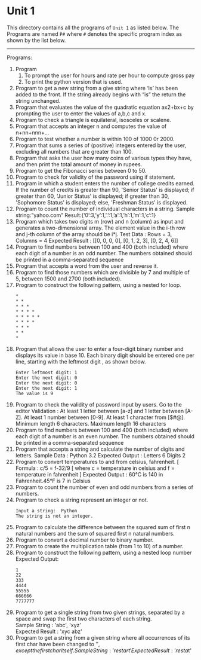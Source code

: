 # Unit 1

This directory contains all the programs of `Unit 1` as listed below. The Programs are named `P#` where `#` denotes the specific program index as shown by the list below.
___

Programs:
1. Program
    1. To prompt the user for hours and rate per hour to compute gross pay
    1. To print the python version that is used.
1. Program to get a new string from a give string where ‘is’ has been added to the front. If the string already begins with “is” the return the string unchanged.
1. Program that evaluates the value of the quadratic equation ax2+bx+c by prompting the user to enter the values of a,b,c and x.
1. Program to check a triangle is equilateral, isosceles or scalene.
1. Program that accepts an integer n and computes the value of n+nn+nnn+...
1. Program to test whether a number is within 100 of 1000 0r 2000.
1. Program that sums a series of (positive) integers entered by the user, excluding all numbers that are greater than 100.
1. Program that asks the user how many coins of various types they have, and then print the total amount of money in rupees.
1. Program to get the Fibonacci series between 0 to 50.
1. Program to check for validity of the password using if statement.
1. Program in which a student enters the number of college credits earned. If the number of credits is greater than 90, 'Senior Status' is displayed; if greater than 60, 'Junior Status' is displayed; if greater than 30, 'Sophomore Status' is displayed; else, 'Freshman Status' is displayed.
1. Program to count the number of individual characters in a string.
Sample string:”yahoo.com”
Result:{‘0’:3,’y’:1,’.’:1,’a’:1,’h’:1,’m’:1,’c’:1}
1. Program which takes two digits m (row) and n (column) as input and generates a two-dimensional array. The element value in the i-th row and j-th column of the array should be i*j. 
Test Data : Rows = 3, Columns = 4 
Expected Result : [[0, 0, 0, 0], [0, 1, 2, 3], [0, 2, 4, 6]]
1. Program to find numbers between 100 and 400 (both included) where each digit of a number is an odd number. The numbers obtained should be printed in a comma-separated sequence
1. Program that accepts a word from the user and reverse it.
1. Program to find those numbers which are divisible by 7 and multiple of 5, between 1500 and 2700 (both included).
1. Program to construct the following pattern, using a nested for loop.
    ```
    *
    * * 
    * * * 
    * * * * 
    * * * * * 
    * * * * 
    * * * 
    * * 
    *
    ```
1. Program that allows the user to enter a four-digit binary number and displays its value in base 10. Each binary digit should be entered one per line, starting with the leftmost digit , as shown below.
    ```
    Enter leftmost digit: 1     
    Enter the next digit: 0   
    Enter the next digit: 0   
    Enter the next digit: 1  
    The value is 9
    ```
1. Program to check the validity of password input by users. Go to the editor 
Validation :
    At least 1 letter between [a-z] and 1 letter between [A-Z].
    At least 1 number between [0-9].
    At least 1 character from [$#@].
    Minimum length 6 characters.
    Maximum length 16 characters
1. Program to find numbers between 100 and 400 (both included) where each digit of a number is an even number. The numbers obtained should be printed in a comma-separated sequence
1. Program that accepts a string and calculate the number of digits and letters.
    Sample Data : Python 3.2
    Expected Output :
    Letters 6 
    Digits 2
1. Program to convert temperatures to and from celsius, fahrenheit. [ Formula : c/5 = f-32/9 [ where c = temperature in celsius and f = temperature in fahrenheit ] 
Expected Output : 60°C is 140 in Fahrenheit.45°F is 7 in Celsius
1. Program to count the number of even and odd numbers from a series of numbers.
1. Program to check a string represent an integer or not.  
    ```
    Input a string:  Python  
    The string is not an integer.
    ```
1. Program to calculate the difference between the squared sum of first n natural numbers and the sum of squared first n natural numbers.
1. Program to convert a decimal number to binary number.
1. Program to create the multiplication table (from 1 to 10) of a number.
1. Program to construct the following pattern, using a nested loop number
Expected Output:
    ```
    1
    22
    333
    4444
    55555
    666666
    7777777
    ```
1. Program to get a single string from two given strings, separated by a space and swap the first two characters of each string.   
Sample String : 'abc', 'xyz'   
Expected Result : 'xyc abz'
1. Program to get a string from a given string where all occurrences of its first char have been changed to '$', except the first char itself.  
Sample String : 'restart'  
Expected Result : 'resta$t'
